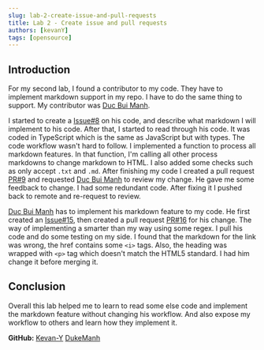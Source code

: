 ```yaml
---
slug: lab-2-create-issue-and-pull-requests
title: Lab 2 - Create issue and pull requests
authors: [kevanY]
tags: [opensource]
---
```


## Introduction

For my second lab, I found a contributor to my code. They have to implement markdown support in my repo. I have to do the same thing to support. My contributor was [Duc Bui Manh](https://github.com/DukeManh).

I started to create a [Issue#8](https://github.com/DukeManh/OSD_SSG/issues/8) on his code, and describe what markdown I will implement to his code. After that, I started to read through his code. It was coded in TypeScript which is the same as JavaScript but with types.
The code workflow wasn't hard to follow. I implemented a function to process all markdown features. In that function, I'm calling all other process markdowns to change markdown to HTML.
I also added some checks such as only accept `.txt` and `.md`.
After finishing my code I created a pull request [PR#9](https://github.com/DukeManh/OSD_SSG/pull/9) and requested [Duc Bui Manh](https://github.com/DukeManh) to review my change.
He gave me some feedback to change. I had some redundant code. After fixing it I pushed back to remote and re-request to review.

[Duc Bui Manh](https://github.com/DukeManh) has to implement his markdown feature to my code. He first created an [Issue#15](https://github.com/Kevan-Y/text-ssg/issues/15), then created a pull request [PR#16](https://github.com/Kevan-Y/text-ssg/pull/16) for his change. The way of implementing a smarter than my way using some regex. I pull his code and do some testing on my side. I found that the markdown for the link was wrong, the href contains some `<i>` tags. Also, the heading was wrapped with `<p>` tag which doesn't match the HTML5 standard. I had him change it before merging it.

## Conclusion

Overall this lab helped me to learn to read some else code and implement the markdown feature without changing his workflow. And also expose my workflow to others and learn how they implement it.

**GitHub:**
[Kevan-Y](https://github.com/Kevan-Y)
[DukeManh](https://github.com/DukeManh)
